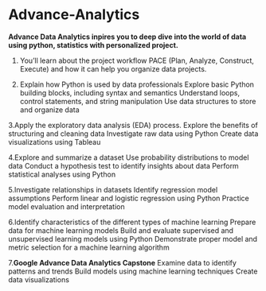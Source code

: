 # Advance-Analytics
**Advance Data Analytics inpires you to deep dive into the world of data using python, statistics with personalized project.**
1. You’ll learn about the project workflow PACE (Plan, Analyze, Construct, Execute) and how it can help you organize data projects.

2. Explain how Python is used by data professionals 
  Explore basic Python building blocks, including syntax and semantics
  Understand loops, control statements, and string manipulation
  Use data structures to store and organize data

3.Apply the exploratory data analysis (EDA) process.
  Explore the benefits of structuring and cleaning data
  Investigate raw data using Python
  Create data visualizations using Tableau

4.Explore and summarize a dataset
  Use probability distributions to model data
  Conduct a hypothesis test to identify insights about data
  Perform statistical analyses using Python 

5.Investigate relationships in datasets
  Identify regression model assumptions 
  Perform linear and logistic regression using Python
  Practice model evaluation and interpretation

6.Identify characteristics of the different types of machine learning 
  Prepare data for machine learning models 
  Build and evaluate supervised and unsupervised learning models using Python
  Demonstrate proper model and metric selection for a machine learning algorithm

7.**Google Advance Data Analytics Capstone**
  Examine data to identify patterns and trends 
  Build models using machine learning techniques 
  Create data visualizations 
